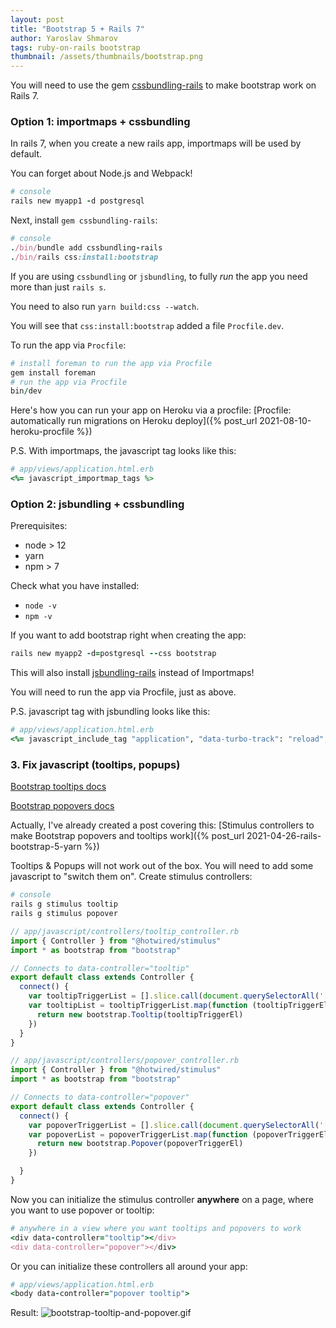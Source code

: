 ```yaml
---
layout: post
title: "Bootstrap 5 + Rails 7"
author: Yaroslav Shmarov
tags: ruby-on-rails bootstrap
thumbnail: /assets/thumbnails/bootstrap.png
---
```


You will need to use the gem [cssbundling-rails](https://github.com/rails/cssbundling-rails) to make bootstrap work on Rails 7.

### Option 1: importmaps + cssbundling

In rails 7, when you create a new rails app, importmaps will be used by default. 

You can forget about Node.js and Webpack!

```ruby
# console
rails new myapp1 -d postgresql
```

Next, install `gem cssbundling-rails`:

```ruby
# console
./bin/bundle add cssbundling-rails
./bin/rails css:install:bootstrap
```

If you are using `cssbundling` or `jsbundling`, to fully *run* the app you need more than just `rails s`.

You need to also run `yarn build:css --watch`.

You will see that `css:install:bootstrap` added a file `Procfile.dev`. 

To run the app via `Procfile`:

```ruby
# install foreman to run the app via Procfile
gem install foreman
# run the app via Procfile
bin/dev
```

Here's how you can run your app on Heroku via a procfile: [Procfile: automatically run migrations on Heroku deploy]({% post_url 2021-08-10-heroku-procfile %})

P.S. With importmaps, the javascript tag looks like this:

```ruby
# app/views/application.html.erb
<%= javascript_importmap_tags %>
```

### Option 2: jsbundling + cssbundling

Prerequisites:
* node > 12
* yarn
* npm > 7

Check what you have installed:
* `node -v`
* `npm -v`

If you want to add bootstrap right when creating the app:

```ruby
rails new myapp2 -d=postgresql --css bootstrap
```

This will also install [jsbundling-rails](https://github.com/rails/jsbundling-rails) instead of Importmaps!

You will need to run the app via Procfile, just as above.

P.S. javascript tag with jsbundling looks like this:

```ruby
# app/views/application.html.erb
<%= javascript_include_tag "application", "data-turbo-track": "reload", defer: true %>
```

### 3. Fix javascript (tooltips, popups)

[Bootstrap tooltips docs](https://getbootstrap.com/docs/5.1/components/tooltips/)

[Bootstrap popovers docs](https://getbootstrap.com/docs/5.1/components/popovers/)

Actually, I've already created a post covering this: [Stimulus controllers to make Bootstrap popovers and tooltips work]({% post_url 2021-04-26-rails-bootstrap-5-yarn %})

Tooltips & Popups will not work out of the box. You will need to add some javascript to "switch them on". Create stimulus controllers:

```ruby
# console
rails g stimulus tooltip
rails g stimulus popover
```

```js
// app/javascript/controllers/tooltip_controller.rb
import { Controller } from "@hotwired/stimulus"
import * as bootstrap from "bootstrap"

// Connects to data-controller="tooltip"
export default class extends Controller {
  connect() {
    var tooltipTriggerList = [].slice.call(document.querySelectorAll('[data-bs-toggle="tooltip"]'))
    var tooltipList = tooltipTriggerList.map(function (tooltipTriggerEl) {
      return new bootstrap.Tooltip(tooltipTriggerEl)
    })
  }
}
```
```js
// app/javascript/controllers/popover_controller.rb
import { Controller } from "@hotwired/stimulus"
import * as bootstrap from "bootstrap"

// Connects to data-controller="popover"
export default class extends Controller {
  connect() {
    var popoverTriggerList = [].slice.call(document.querySelectorAll('[data-bs-toggle="popover"]'))
    var popoverList = popoverTriggerList.map(function (popoverTriggerEl) {
      return new bootstrap.Popover(popoverTriggerEl)
    })

  }
}
```

Now you can initialize the stimulus controller **anywhere** on a page, where you want to use popover or tooltip:

```ruby
# anywhere in a view where you want tooltips and popovers to work
<div data-controller="tooltip"></div>
<div data-controller="popover"></div>
```

Or you can initialize these controllers all around your app:

```ruby
# app/views/application.html.erb
<body data-controller="popover tooltip">
```

Result:
![bootstrap-tooltip-and-popover.gif](/assets/images/bootstrap-tooltip-and-popover.gif)
